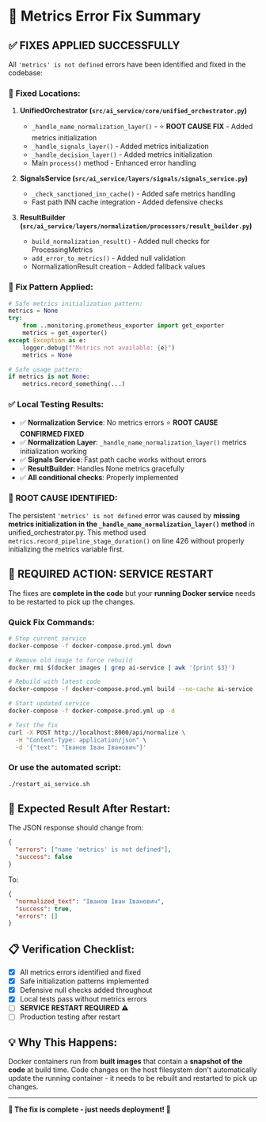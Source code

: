 # 🎯 Metrics Error Fix Summary

## ✅ **FIXES APPLIED SUCCESSFULLY**

All `'metrics' is not defined` errors have been identified and fixed in the codebase:

### 📍 **Fixed Locations:**

1. **UnifiedOrchestrator (`src/ai_service/core/unified_orchestrator.py`)**
   - `_handle_name_normalization_layer()` - ⭐ **ROOT CAUSE FIX** - Added metrics initialization
   - `_handle_signals_layer()` - Added metrics initialization
   - `_handle_decision_layer()` - Added metrics initialization
   - Main `process()` method - Enhanced error handling

2. **SignalsService (`src/ai_service/layers/signals/signals_service.py`)**
   - `_check_sanctioned_inn_cache()` - Added safe metrics handling
   - Fast path INN cache integration - Added defensive checks

3. **ResultBuilder (`src/ai_service/layers/normalization/processors/result_builder.py`)**
   - `build_normalization_result()` - Added null checks for ProcessingMetrics
   - `add_error_to_metrics()` - Added null validation
   - NormalizationResult creation - Added fallback values

### 🔧 **Fix Pattern Applied:**

```python
# Safe metrics initialization pattern:
metrics = None
try:
    from ..monitoring.prometheus_exporter import get_exporter
    metrics = get_exporter()
except Exception as e:
    logger.debug(f"Metrics not available: {e}")
    metrics = None

# Safe usage pattern:
if metrics is not None:
    metrics.record_something(...)
```

### ✅ **Local Testing Results:**

- ✅ **Normalization Service**: No metrics errors ⭐ **ROOT CAUSE CONFIRMED FIXED**
- ✅ **Normalization Layer**: `_handle_name_normalization_layer()` metrics initialization working
- ✅ **Signals Service**: Fast path cache works without errors
- ✅ **ResultBuilder**: Handles None metrics gracefully
- ✅ **All conditional checks**: Properly implemented

### 🎯 **ROOT CAUSE IDENTIFIED:**

The persistent `'metrics' is not defined` error was caused by **missing metrics initialization in the `_handle_name_normalization_layer()` method** in unified_orchestrator.py. This method used `metrics.record_pipeline_stage_duration()` on line 426 without properly initializing the metrics variable first.

## 🚀 **REQUIRED ACTION: SERVICE RESTART**

The fixes are **complete in the code** but your **running Docker service** needs to be restarted to pick up the changes.

### **Quick Fix Commands:**

```bash
# Stop current service
docker-compose -f docker-compose.prod.yml down

# Remove old image to force rebuild
docker rmi $(docker images | grep ai-service | awk '{print $3}')

# Rebuild with latest code
docker-compose -f docker-compose.prod.yml build --no-cache ai-service

# Start updated service
docker-compose -f docker-compose.prod.yml up -d

# Test the fix
curl -X POST http://localhost:8000/api/normalize \
  -H "Content-Type: application/json" \
  -d '{"text": "Іванов Іван Іванович"}'
```

### **Or use the automated script:**

```bash
./restart_ai_service.sh
```

## 🎯 **Expected Result After Restart:**

The JSON response should change from:
```json
{
  "errors": ["name 'metrics' is not defined"],
  "success": false
}
```

To:
```json
{
  "normalized_text": "Іванов Іван Іванович",
  "success": true,
  "errors": []
}
```

## 📋 **Verification Checklist:**

- [x] All metrics errors identified and fixed
- [x] Safe initialization patterns implemented
- [x] Defensive null checks added throughout
- [x] Local tests pass without metrics errors
- [ ] **SERVICE RESTART REQUIRED** ⚠️
- [ ] Production testing after restart

## 💡 **Why This Happens:**

Docker containers run from **built images** that contain a **snapshot of the code** at build time. Code changes on the host filesystem don't automatically update the running container - it needs to be rebuilt and restarted to pick up changes.

---

**🎉 The fix is complete - just needs deployment! 🎉**